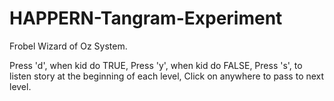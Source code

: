 # HAPPERN-Tangram-Experiment

Frobel Wizard of Oz System. 

Press 'd', when kid do TRUE,
Press 'y', when kid do FALSE,
Press 's', to listen story at the beginning of each level,
Click on anywhere to pass to next level.
